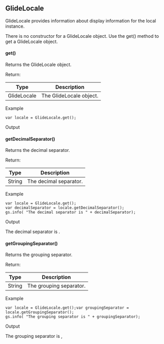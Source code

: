 GlideLocale
-----------

GlideLocale provides information about display information for the local instance.

There is no constructor for a GlideLocale object. Use the get() method to get a GlideLocale object.

#### get()

Returns the GlideLocale object.

Return:

| Type | Description |
| --- | --- |
| GlideLocale | The GlideLocale object. |

Example

    var locale = GlideLocale.get();

Output

#### getDecimalSeparator()

Returns the decimal separator.

Return:

| Type | Description |
| --- | --- |
| String | The decimal separator. |

Example

    var locale = GlideLocale.get();
    var decimalSeparator = locale.getDecimalSeparator();
    gs.info( "The decimal separator is " + decimalSeparator);

Output

The decimal separator is .

#### getGroupingSeparator()

Returns the grouping separator.

Return:

| Type | Description |
| --- | --- |
| String | The grouping separator. |

Example

    var locale = GlideLocale.get();var groupingSeparator = locale.getGroupingSeparator();
    gs.info( "The grouping separator is " + groupingSeparator);

Output

The grouping separator is ,